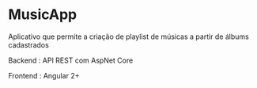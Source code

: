 # MusicApp
Aplicativo que permite a criação de playlist de músicas a partir de álbums cadastrados

<p> Backend : API REST com AspNet Core </p>

<p> Frontend : Angular 2+ </p>
